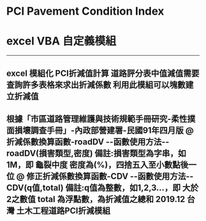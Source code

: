 # PCI Pavement Condition Index
# excel VBA 自定義模組
--------------------------
excel 模組化 PCI折減值計算
道路評分表中值減值需要查詢許多表格來求出折減係數
利用此模組可以塊數建立折減值
---------------------------
根據「市區道路管理維護與技術規範手冊研究-柔性撲面損壞調查手冊」-內政部營建署-民國91年四月版
@ 折減係數換算函數-roadDV
--函數使用方法--
roadDV(損害類型,密度)
備註:損害類型為字串，如1M，即 龜裂中度
    密度為(%)，四捨五入至小數點後一位
@ 修正折減係數換算函數-CDV
--函數使用方法--
CDV(q值,total)
備註:q值為整數，如1,2,3...，即 大於2之數值
    total 為浮點數，為折減值之總和
2019.12 台灣 土木工程道路PCI折減模組    
---------------------------
